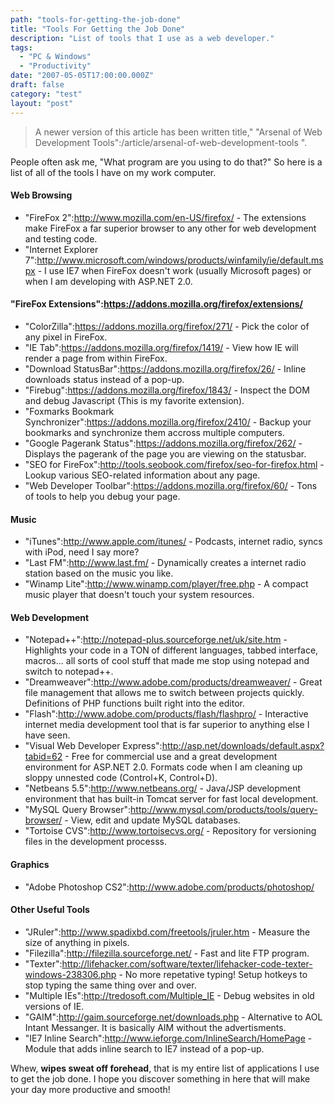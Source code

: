 ```yaml
---
path: "tools-for-getting-the-job-done"
title: "Tools For Getting the Job Done"
description: "List of tools that I use as a web developer."
tags: 
  - "PC & Windows"
  - "Productivity"
date: "2007-05-05T17:00:00.000Z"
draft: false
category: "test"
layout: "post"
---
```


> A newer version of this article has been written title," "Arsenal of Web Development Tools":/article/arsenal-of-web-development-tools ".

People often ask me, "What program are you using to do that?" So here is a list of all of the tools I have on my work computer.

#### Web Browsing
- "FireFox 2":http://www.mozilla.com/en-US/firefox/ - The extensions make FireFox a far superior browser to any other for web development and testing code.
- "Internet Explorer 7":http://www.microsoft.com/windows/products/winfamily/ie/default.mspx - I use IE7 when FireFox doesn't work (usually Microsoft pages) or when I am developing with ASP.NET 2.0.

#### "FireFox Extensions":https://addons.mozilla.org/firefox/extensions/
- "ColorZilla":https://addons.mozilla.org/firefox/271/ - Pick the color of any pixel in FireFox.
- "IE Tab":https://addons.mozilla.org/firefox/1419/ - View how IE will render a page from within FireFox.
- "Download StatusBar":https://addons.mozilla.org/firefox/26/ - Inline downloads status instead of a pop-up.
- "Firebug":https://addons.mozilla.org/firefox/1843/ - Inspect the DOM and debug Javascript (This is my favorite extension).
- "Foxmarks Bookmark Synchronizer":https://addons.mozilla.org/firefox/2410/ - Backup your bookmarks and synchronize them accross multiple computers.
- "Google Pagerank Status":https://addons.mozilla.org/firefox/262/ - Displays the pagerank of the page you are viewing on the statusbar.
- "SEO for FireFox":http://tools.seobook.com/firefox/seo-for-firefox.html - Lookup various SEO-related information about any page.
- "Web Developer Toolbar":https://addons.mozilla.org/firefox/60/ - Tons of tools to help you debug your page.

#### Music
- "iTunes":http://www.apple.com/itunes/ - Podcasts, internet radio, syncs with iPod, need I say more?
- "Last FM":http://www.last.fm/ - Dynamically creates a internet radio station based on the music you like.
- "Winamp Lite":http://www.winamp.com/player/free.php - A compact music player that doesn't touch your system resources.

#### Web Development
- "Notepad++":http://notepad-plus.sourceforge.net/uk/site.htm - Highlights your code in a TON of different languages, tabbed interface, macros... all sorts of cool stuff that made me stop using notepad and switch to notepad++.
- "Dreamweaver":http://www.adobe.com/products/dreamweaver/ - Great file management that allows me to switch between projects quickly. Definitions of PHP functions built right into the editor.
- "Flash":http://www.adobe.com/products/flash/flashpro/ - Interactive internet media development tool that is far superior to anything else I have seen.
- "Visual Web Developer Express":http://asp.net/downloads/default.aspx?tabid=62 - Free for commercial use and a great development environment for ASP.NET 2.0. Formats code when I am cleaning up sloppy unnested code (Control+K, Control+D).
- "Netbeans 5.5":http://www.netbeans.org/ - Java/JSP development environment that has built-in Tomcat server for fast local development.
- "MySQL Query Browser":http://www.mysql.com/products/tools/query-browser/ - View, edit and update MySQL databases.
- "Tortoise CVS":http://www.tortoisecvs.org/ - Repository for versioning files in the development processs.

#### Graphics
- "Adobe Photoshop CS2":http://www.adobe.com/products/photoshop/

#### Other Useful Tools
- "JRuler":http://www.spadixbd.com/freetools/jruler.htm - Measure the size of anything in pixels.
- "Filezilla":http://filezilla.sourceforge.net/ - Fast and lite FTP program.
- "Texter":http://lifehacker.com/software/texter/lifehacker-code-texter-windows-238306.php - No more repetative typing! Setup hotkeys to stop typing the same thing over and over.
- "Multiple IEs":http://tredosoft.com/Multiple_IE - Debug websites in old versions of IE.
- "GAIM":http://gaim.sourceforge.net/downloads.php - Alternative to AOL Intant Messanger. It is basically AIM without the advertisments.
- "IE7 Inline Search":http://www.ieforge.com/InlineSearch/HomePage - Module that adds inline search to IE7 instead of a pop-up.

Whew, **wipes sweat off forehead**, that is my entire list of applications I use to get the job done. I hope you discover something in here that will make your day more productive and smooth!